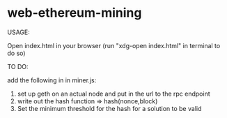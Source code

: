 # web-ethereum-mining

USAGE:

Open index.html in your browser (run "xdg-open index.html" in terminal to do so)

TO DO:

add the following in in miner.js:
1) set up geth on an actual node and put in the url to the rpc endpoint 
2) write out the hash function => hash(nonce,block)
3) Set the minimum threshold for the hash for a solution to be valid
